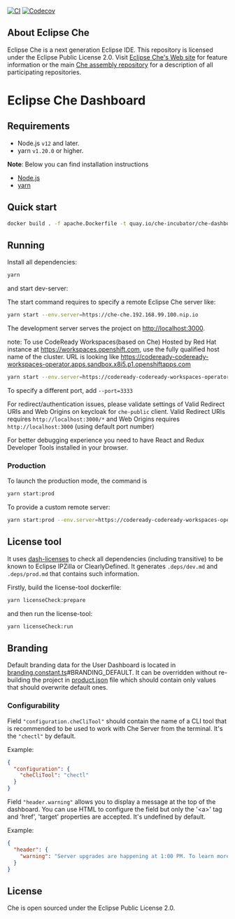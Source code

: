 [![CI](https://github.com/eclipse/che-dashboard/workflows/CI/badge.svg)](https://github.com/eclipse/che-dashboard/actions/workflows/ci.yaml)
[![Codecov](https://img.shields.io/codecov/c/github/eclipse/che-dashboard)](https://app.codecov.io/gh/eclipse/che-dashboard)

## About Eclipse Che

Eclipse Che is a next generation Eclipse IDE. This repository is licensed under the Eclipse Public License 2.0. Visit [Eclipse Che's Web site](https://eclipse.org/che/) for feature information or the main [Che assembly repository](https://github.com/eclipse/che) for a description of all participating repositories.

# Eclipse Che Dashboard

## Requirements

- Node.js `v12` and later.
- yarn `v1.20.0` or higher.

**Note**:
Below you can find installation instructions

- [Node.js](https://docs.npmjs.com/getting-started/installing-node)
- [yarn](https://yarnpkg.com/lang/en/docs/install/)

## Quick start

```sh
docker build . -f apache.Dockerfile -t quay.io/che-incubator/che-dashboard-next:next
```

## Running

Install all dependencies:

```sh
yarn
```

and start dev-server:

The start command requires to specify a remote Eclipse Che server like:

```sh
yarn start --env.server=https://che-che.192.168.99.100.nip.io
```

The development server serves the project on [http://localhost:3000](http://localhost:3000).

note: To use CodeReady Workspaces(based on Che) Hosted by Red Hat instance at https://workspaces.openshift.com, use the fully qualified host name of the cluster.
URL is looking like https://codeready-codeready-workspaces-operator.apps.sandbox.x8i5.p1.openshiftapps.com

```sh
yarn start --env.server=https://codeready-codeready-workspaces-operator.apps.sandbox.x8i5.p1.openshiftapps.com
```

To specify a different port, add `--port=3333`

For redirect/authentication issues, please validate settings of Valid Redirect URIs and Web Origins on keycloak for `che-public` client.
Valid Redirect URIs requires `http://localhost:3000/*` and Web Origins requires `http://localhost:3000` (using default port number)

For better debugging experience you need to have React and Redux Developer Tools installed in your browser.

### Production

To launch the production mode, the command is

```sh
yarn start:prod
```

To provide a custom remote server:

```sh
yarn start:prod --env.server=https://codeready-codeready-workspaces-operator.apps.sandbox.x8i5.p1.openshiftapps.com
```

## License tool

It uses [dash-licenses](https://github.com/eclipse/dash-licenses) to check all dependencies (including transitive) to be known to Eclipse IPZilla or ClearlyDefined. It generates `.deps/dev.md` and `.deps/prod.md` that contains such information.

Firstly, build the license-tool dockerfile:

```sh
yarn licenseCheck:prepare
```

and then run the license-tool:

```sh
yarn licenseCheck:run
```

## Branding

Default branding data for the User Dashboard is located in [branding.constant.ts](src/services/bootstrap/branding.constant.ts)#BRANDING_DEFAULT. It can be overridden without re-building the project in [product.json](/assets/branding/product.json) file which should contain only values that should overwrite default ones.

### Configurability

Field `"configuration.cheCliTool"` should contain the name of a CLI tool that is recommended to be used to work with Che Server from the terminal. It's the `"chectl"` by default.

Example:

```json
{
  "configuration": {
    "cheCliTool": "chectl"
  }
}
```

Field `"header.warning"` allows you to display a message at the top of the dashboard. You can use HTML to configure the field but only the '\<a>' tag and 'href', 'target' properties are accepted. It's undefined by default.

Example:

```json
{
  "header": {
    "warning": "Server upgrades are happening at 1:00 PM. To learn more visit <a href='foo' target='_blank'>foo</a>"
  }
}
```

## License

Che is open sourced under the Eclipse Public License 2.0.
